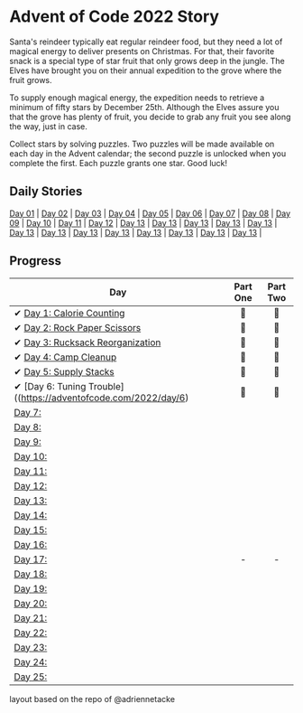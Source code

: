 # Advent of Code 2022 Story

Santa's reindeer typically eat regular reindeer food, but they need a lot of magical energy to deliver presents on Christmas. For that, their favorite snack is a special type of star fruit that only grows deep in the jungle. The Elves have brought you on their annual expedition to the grove where the fruit grows.

To supply enough magical energy, the expedition needs to retrieve a minimum of fifty stars by December 25th. Although the Elves assure you that the grove has plenty of fruit, you decide to grab any fruit you see along the way, just in case.

Collect stars by solving puzzles. Two puzzles will be made available on each day in the Advent calendar; the second puzzle is unlocked when you complete the first. Each puzzle grants one star. Good luck!

## Daily Stories
[Day 01](https://adventofcode.com/2022/day/1) | 
[Day 02](https://adventofcode.com/2022/day/2) |
[Day 03](https://adventofcode.com/2022/day/3) |
[Day 04](https://adventofcode.com/2022/day/4) |
[Day 05](https://adventofcode.com/2022/day/5) |
[Day 06](https://adventofcode.com/2022/day/6) |
[Day 07](https://adventofcode.com/2022/day/7) |
[Day 08](https://adventofcode.com/2022/day/8) |
[Day 09](https://adventofcode.com/2022/day/9) |
[Day 10](https://adventofcode.com/2022/day/10) |
[Day 11](https://adventofcode.com/2022/day/11) |
[Day 12](https://adventofcode.com/2022/day/12) |
[Day 13](https://adventofcode.com/2022/day/13) |
[Day 13](https://adventofcode.com/2022/day/14) |
[Day 13](https://adventofcode.com/2022/day/15) |
[Day 13](https://adventofcode.com/2022/day/16) |
[Day 13](https://adventofcode.com/2022/day/17) |
[Day 13](https://adventofcode.com/2022/day/18) |
[Day 13](https://adventofcode.com/2022/day/19) |
[Day 13](https://adventofcode.com/2022/day/20) |
[Day 13](https://adventofcode.com/2022/day/21) |
[Day 13](https://adventofcode.com/2022/day/22) |
[Day 13](https://adventofcode.com/2022/day/23) |
[Day 13](https://adventofcode.com/2022/day/24) |
[Day 13](https://adventofcode.com/2022/day/25) |


## Progress

| Day  | Part One | Part Two | 
|---|:---:|:---:|
| ✔ [Day 1: Calorie Counting ](https://github.com/trashvin/AdventOfCode/tree/main/2022/day01)| 🌟 | 🌟|
| ✔ [Day 2: Rock Paper Scissors ](https://github.com/trashvin/AdventOfCode/tree/main/2022/day02)|🌟 | 🌟|
| ✔ [Day 3: Rucksack Reorganization](https://github.com/trashvin/AdventOfCode/tree/main/2022/day03)|🌟 | 🌟|
| ✔ [Day 4: Camp Cleanup](https://adventofcode.com/2022/day/4)|🌟 | 🌟|
| ✔ [Day 5: Supply Stacks](https://adventofcode.com/2022/day/5)|🌟 | 🌟|
| ✔ [Day 6: Tuning Trouble]((https://adventofcode.com/2022/day/6)|🌟 | 🌟|
|  [Day 7:]()| | |
|  [Day 8: ]()| | |
|  [Day 9: ]()| | |
|  [Day 10: ]()| | |
|  [Day 11: ]()| | |
|  [Day 12: ]()| | |
|  [Day 13: ]()| | |
|  [Day 14: ]()| | |
|  [Day 15: ]()| | |
|  [Day 16: ]()| | |
|  [Day 17: ]()| - | - |
|  [Day 18:]()| | |
|  [Day 19: ]()| | |
|  [Day 20: ]()| | |
|  [Day 21: ]()| | |
|  [Day 22: ]()| | |
|  [Day 23: ]()| | |
|  [Day 24: ]()| | |
|  [Day 25: ]()| | |

<!--## In Closing-->


layout based on the repo of @adriennetacke
